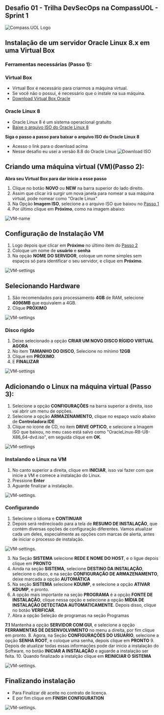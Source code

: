 ## Desafio 01 - Trilha DevSecOps na CompassUOL - Sprint 1

![Compass.UOL Logo](./screenshots/compass-uol.png)

## Instalação de um servidor Oracle Linux 8.x em uma Virtual Box

### Ferramentas necessárias (Passo 1):

### Virtual Box

- Virtual Box é necessário para criarmos a máquina virtual.
- Se você não o possui, é necessário que o instale na sua máquina.
- [Download Virtual Box Oracle](https://www.virtualbox.org/wiki/Downloads)

### Oracle Linux 8

- Oracle Linux 8 é um sistema operacional gratuito
- [Baixe o arquivo ISO do Oracle Linux 8](https://yum.oracle.com/oracle-linux-isos.html)

**Siga o passo a passo para baixar o arquivo ISO do Oracle Linux 8**

- Acesso o link para o download acima
- Nesse desafio eu usei a versão 8.8 do Oracle Linux
  ![Download ISO](./screenshots/download-iso-instruction.jpg)

## Criando uma máquina virtual (VM)(Passo 2):

**Abra seu Virtual Box para dar inicio a esse passo**

1. Clique no botão **NOVO** ou **NEW** na barra superior do lado direito.
2. Assim que clicar irá surgir um nova janela para nomear a sua máquina virtual, pode nomear como "Oracle Linux"
3. Na Opção **Imagem ISO**, selecione a o arquivo ISO que baixou no [Passo 1](#oracle-linux-8)
4. Por último clique em **Próximo**, como na imagem abaixo:

![VM-name](./screenshots/vm-instruction.png)

## Configuração de Instalação VM

1. Logo depois que clicar em **Próximo** no último item do [Passo 2](#criando-uma-maquina-virtual-vm-passo-2)
2. Coloque um nome de **usuário** e **senha**
3. Na opção **NOME DO SERVIDOR**, coloque um nome simples sem espaços só para identificar o seu servidor, e clique em **Próximo**.

![VM-settings](./screenshots/settings-vm.png)

## Selecionando Hardware

1. São recomendados para processamento **4GB** de RAM, selecione **4096MB** que equivalem a 4GB.
2. Clique **PRÓXIMO**

![VM-settings](./screenshots/VM-RAM.png)

### Disco rigido

1. Deixe selecionado a opção **CRIAR UM NOVO DISCO RÍGIDO VIRTUAL AGORA**
2. No item **TAMANHO DO DISCO**, Selecione no mínimo **12GB**
3. Clique em **PRÓXIMO**.
4. E **FINALIZAR**

![VM-settings](./screenshots/disk-vm.png)

## Adicionando o Linux na máquina virtual (Passo 3):

1. Selecione a opção **CONFIGURAÇÕES** na barra superior a direita, isso vai abrir um menu de opções.
2. Selecione a opção **ARMAZENAMENTO**, clique no espaço vazio abaixo de **Controladora:IDE**
3. Clique no icone de CD, no item **DRIVE OPTICO**, e selecione a Imagem ISO que baixou, no meu caso está salvo como "OracleLinux-R8-U8-X86_64-dvd.iso", em seguida clique em **OK**.

![VM-settings](./screenshots/storage-vm.png)

### Instalando o Linux na VM

1. No canto superior a direita, clique em **INICIAR**, isso vai fazer com que inicie a VM e comece a instalação do Linux.
2. Pressione **Enter**
3. Aguarde finalizar a instalação.

![VM-settings](./screenshots/starting-vm.png).

### Configurando

1. Selecione o Idioma e **CONTINUAR**
2. Depois será redirecioado para a tela de **RESUMO DE INSTALAÇÃO**, que contém diversas opções de configuração diferentes. Vamos atualizar cada um deles, especialmente as opções com marcas de alerta, antes de iniciar o processo de instalação.

![VM-settings](./screenshots/config.png).

3. Na Seção **SISTEMA** selecione **REDE E NOME DO HOST**, e o ligue depois clique em **PRONTO**
4. Ainda na seção **SISTEMA**, selecione **DESTINO DA INSTALAÇÃO**, selecione o disco, e na seção **CONFIGURAÇÃO DE ARMAZENAMENTO**, deixe marcada a opção **AUTOMÁTICA**
5. Na seção **SISTEMA** selecione **KDUMP**, e selecione a opção **ATIVAR KDUMP**, e pronto.
6. A opção mais importante na seção **PROGRAMA** é a opção **FONTE DE INSTALAÇÃO**, clique nessa opção e selecione a opção **MÍDIA DE INSTALAÇÃO DETECTADA AUTOMATICAMENTE**. Depois disso, clique no botão **VERIFICAR**.
7. Abra a opção Seleção de programas na seção Programas

**7.1** Mantenha a opção **SERVIDOR COM GUI**, e selecione a opção **FERRAMENTAS DE DESENVOLVIMENTO** no menu a direita, por fim clique em pronto. 8. Agora, na Seção **CONFIGURAÇÕES DO USUARIO**, selecione a opção **SENHA ROOT**, e coloque uma senha, depois clique em **PRONTO** 9. Depois de atualizar todas essas informações pode dar inicio a instalação do Software, no botão **INICIAR A INSTALAÇÃO** e aguarde a instalação ser feita. 10. Quando finalizado a instalção clique em **REINICIAR O SISTEMA**

![VM-settings](./screenshots/installation.png).

## Finalizando instalação

- Para Finalizar dê aceite no contrato de licença.
- E por fim clique em **FINISH CONFIGURATION**

![VM-settings](./screenshots/license.png).

